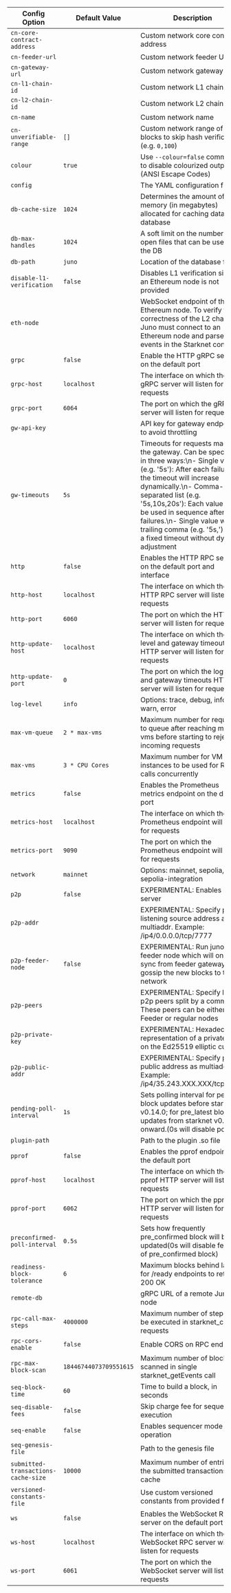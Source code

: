 <!-- This file is generated automatically. Any manual modifications will be overwritten. -->

| Config Option | Default Value | Description |
| - | - | - |
| `cn-core-contract-address` |  | Custom network core contract address |
| `cn-feeder-url` |  | Custom network feeder URL |
| `cn-gateway-url` |  | Custom network gateway URL |
| `cn-l1-chain-id` |  | Custom network L1 chain id |
| `cn-l2-chain-id` |  | Custom network L2 chain id |
| `cn-name` |  | Custom network name |
| `cn-unverifiable-range` | `[]` | Custom network range of blocks to skip hash verifications (e.g. `0,100`) |
| `colour` | `true` | Use `--colour=false` command to disable colourized outputs (ANSI Escape Codes) |
| `config` |  | The YAML configuration file |
| `db-cache-size` | `1024` | Determines the amount of memory (in megabytes) allocated for caching data in the database |
| `db-max-handles` | `1024` | A soft limit on the number of open files that can be used by the DB |
| `db-path` | `juno` | Location of the database files |
| `disable-l1-verification` | `false` | Disables L1 verification since an Ethereum node is not provided |
| `eth-node` |  | WebSocket endpoint of the Ethereum node. To verify the correctness of the L2 chain, Juno must connect to an Ethereum node and parse events in the Starknet contract |
| `grpc` | `false` | Enable the HTTP gRPC server on the default port |
| `grpc-host` | `localhost` | The interface on which the gRPC server will listen for requests |
| `grpc-port` | `6064` | The port on which the gRPC server will listen for requests |
| `gw-api-key` |  | API key for gateway endpoints to avoid throttling |
| `gw-timeouts` | `5s` | Timeouts for requests made to the gateway. Can be specified in three ways:\n- Single value (e.g. '5s'): After each failure, the timeout will increase dynamically.\n- Comma-separated list (e.g. '5s,10s,20s'): Each value will be used in sequence after failures.\n- Single value with trailing comma (e.g. '5s,'): Uses a fixed timeout without dynamic adjustment |
| `http` | `false` | Enables the HTTP RPC server on the default port and interface |
| `http-host` | `localhost` | The interface on which the HTTP RPC server will listen for requests |
| `http-port` | `6060` | The port on which the HTTP server will listen for requests |
| `http-update-host` | `localhost` | The interface on which the log level and gateway timeouts HTTP server will listen for requests |
| `http-update-port` | `0` | The port on which the log level and gateway timeouts HTTP server will listen for requests |
| `log-level` | `info` | Options: trace, debug, info, warn, error |
| `max-vm-queue` | `2 * max-vms` | Maximum number for requests to queue after reaching max-vms before starting to reject incoming requests |
| `max-vms` | `3 * CPU Cores` | Maximum number for VM instances to be used for RPC calls concurrently |
| `metrics` | `false` | Enables the Prometheus metrics endpoint on the default port |
| `metrics-host` | `localhost` | The interface on which the Prometheus endpoint will listen for requests |
| `metrics-port` | `9090` | The port on which the Prometheus endpoint will listen for requests |
| `network` | `mainnet` | Options: mainnet, sepolia, sepolia-integration |
| `p2p` | `false` | EXPERIMENTAL: Enables p2p server |
| `p2p-addr` |  | EXPERIMENTAL: Specify p2p listening source address as multiaddr.  Example: /ip4/0.0.0.0/tcp/7777 |
| `p2p-feeder-node` | `false` | EXPERIMENTAL: Run juno as a feeder node which will only sync from feeder gateway and gossip the new blocks to the network |
| `p2p-peers` |  | EXPERIMENTAL: Specify list of p2p peers split by a comma. These peers can be either Feeder or regular nodes |
| `p2p-private-key` |  | EXPERIMENTAL: Hexadecimal representation of a private key on the Ed25519 elliptic curve |
| `p2p-public-addr` |  | EXPERIMENTAL: Specify p2p public address as multiaddr.  Example: /ip4/35.243.XXX.XXX/tcp/7777 |
| `pending-poll-interval` | `1s` | Sets polling interval for pending block updates before starknet v0.14.0; for pre_latest block updates from starknet v0.14.0 onward.(0s will disable polling). |
| `plugin-path` |  | Path to the plugin .so file |
| `pprof` | `false` | Enables the pprof endpoint on the default port |
| `pprof-host` | `localhost` | The interface on which the pprof HTTP server will listen for requests |
| `pprof-port` | `6062` | The port on which the pprof HTTP server will listen for requests |
| `preconfirmed-poll-interval` | `0.5s` | Sets how frequently pre_confirmed block will be updated(0s will disable fetching of pre_confirmed block) |
| `readiness-block-tolerance` | `6` | Maximum blocks behind latest for /ready endpoints to return 200 OK |
| `remote-db` |  | gRPC URL of a remote Juno node |
| `rpc-call-max-steps` | `4000000` | Maximum number of steps to be executed in starknet_call requests |
| `rpc-cors-enable` | `false` | Enable CORS on RPC endpoints |
| `rpc-max-block-scan` | `18446744073709551615` | Maximum number of blocks scanned in single starknet_getEvents call |
| `seq-block-time` | `60` | Time to build a block, in seconds |
| `seq-disable-fees` | `false` | Skip charge fee for sequencer execution |
| `seq-enable` | `false` | Enables sequencer mode of operation |
| `seq-genesis-file` |  | Path to the genesis file |
| `submitted-transactions-cache-size` | `10000` | Maximum number of entries in the submitted transactions cache |
| `versioned-constants-file` |  | Use custom versioned constants from provided file |
| `ws` | `false` | Enables the WebSocket RPC server on the default port |
| `ws-host` | `localhost` | The interface on which the WebSocket RPC server will listen for requests |
| `ws-port` | `6061` | The port on which the WebSocket server will listen for requests |
